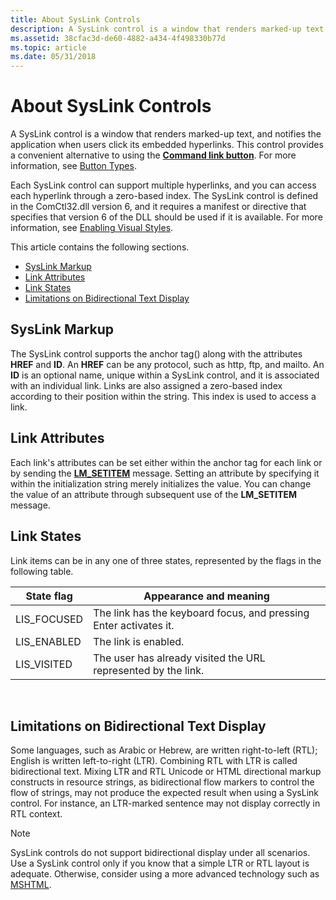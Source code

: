 ```yaml
---
title: About SysLink Controls
description: A SysLink control is a window that renders marked-up text, and notifies the application when users click its embedded hyperlinks. This control provides a convenient alternative to using the Command link button. For more information, see Button Types.
ms.assetid: 38cfac3d-de60-4882-a434-4f498330b77d
ms.topic: article
ms.date: 05/31/2018
---
```


# About SysLink Controls

A SysLink control is a window that renders marked-up text, and notifies the application when users click its embedded hyperlinks. This control provides a convenient alternative to using the [**Command link button**](button-styles.md). For more information, see [Button Types](button-types-and-styles.md).

Each SysLink control can support multiple hyperlinks, and you can access each hyperlink through a zero-based index. The SysLink control is defined in the ComCtl32.dll version 6, and it requires a manifest or directive that specifies that version 6 of the DLL should be used if it is available. For more information, see [Enabling Visual Styles](cookbook-overview.md).

This article contains the following sections.

-   [SysLink Markup](#syslink-markup)
-   [Link Attributes](#link-attributes)
-   [Link States](#link-states)
-   [Limitations on Bidirectional Text Display](#limitations-on-bidirectional-text-display)

## SysLink Markup

The SysLink control supports the anchor tag(<a>) along with the attributes **HREF** and **ID**. An **HREF** can be any protocol, such as http, ftp, and mailto. An **ID** is an optional name, unique within a SysLink control, and it is associated with an individual link. Links are also assigned a zero-based index according to their position within the string. This index is used to access a link.

## Link Attributes

Each link's attributes can be set either within the anchor tag for each link or by sending the [**LM\_SETITEM**](lm-setitem.md) message. Setting an attribute by specifying it within the initialization string merely initializes the value. You can change the value of an attribute through subsequent use of the **LM\_SETITEM** message.

## Link States

Link items can be in any one of three states, represented by the flags in the following table.



| State flag   | Appearance and meaning                                            |
|--------------|-------------------------------------------------------------------|
| LIS\_FOCUSED | The link has the keyboard focus, and pressing Enter activates it. |
| LIS\_ENABLED | The link is enabled.                                              |
| LIS\_VISITED | The user has already visited the URL represented by the link.     |



 

## Limitations on Bidirectional Text Display

Some languages, such as Arabic or Hebrew, are written right-to-left (RTL); English is written left-to-right (LTR). Combining RTL with LTR is called bidirectional text. Mixing LTR and RTL Unicode or HTML directional markup constructs in resource strings, as bidirectional flow markers to control the flow of strings, may not produce the expected result when using a SysLink control. For instance, an LTR-marked sentence may not display correctly in RTL context.

> [!Note]  
> SysLink controls do not support bidirectional display under all scenarios. Use a SysLink control only if you know that a simple LTR or RTL layout is adequate. Otherwise, consider using a more advanced technology such as [MSHTML](https://go.microsoft.com/fwlink/p/?linkid=180573).

 

 

 




